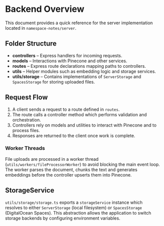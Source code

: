 # Backend Overview

This document provides a quick reference for the server implementation located in
`namespace-notes/server`.

## Folder Structure

- **controllers** – Express handlers for incoming requests.
- **models** – Interactions with Pinecone and other services.
- **routes** – Express route declarations mapping paths to controllers.
- **utils** – Helper modules such as embedding logic and storage services.
- **utils/storage** – Contains implementations of `ServerStorage` and
  `SpacesStorage` for storing uploaded files.

## Request Flow

1. A client sends a request to a route defined in `routes`.
2. The route calls a controller method which performs validation and orchestration.
3. Controllers rely on models and utilities to interact with Pinecone and
   to process files.
4. Responses are returned to the client once work is complete.

### Worker Threads

File uploads are processed in a worker thread (`utils/workers/fileProcessorWorker`)
to avoid blocking the main event loop. The worker parses the document,
chunks the text and generates embeddings before the controller upserts them into
Pinecone.

## StorageService

`utils/storage/storage.ts` exports a `storageService` instance which resolves to
either `ServerStorage` (local filesystem) or `SpacesStorage` (DigitalOcean
Spaces). This abstraction allows the application to switch storage backends by
configuring environment variables.
